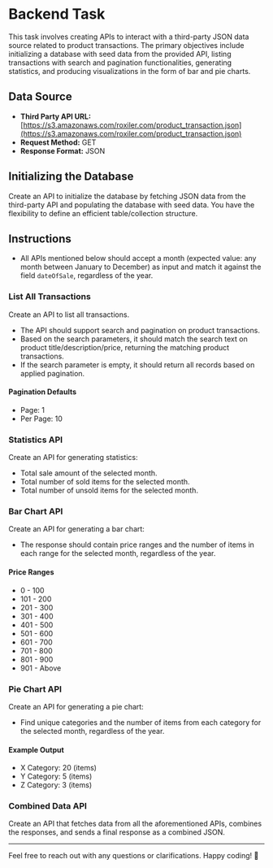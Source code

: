 # Backend Task

This task involves creating APIs to interact with a third-party JSON data source related to product transactions. The primary objectives include initializing a database with seed data from the provided API, listing transactions with search and pagination functionalities, generating statistics, and producing visualizations in the form of bar and pie charts.

## Data Source

- **Third Party API URL:** [https://s3.amazonaws.com/roxiler.com/product_transaction.json](https://s3.amazonaws.com/roxiler.com/product_transaction.json)
- **Request Method:** GET
- **Response Format:** JSON

## Initializing the Database

Create an API to initialize the database by fetching JSON data from the third-party API and populating the database with seed data. You have the flexibility to define an efficient table/collection structure.

## Instructions

- All APIs mentioned below should accept a month (expected value: any month between January to December) as input and match it against the field `dateOfSale`, regardless of the year.

### List All Transactions

Create an API to list all transactions.

- The API should support search and pagination on product transactions.
- Based on the search parameters, it should match the search text on product title/description/price, returning the matching product transactions.
- If the search parameter is empty, it should return all records based on applied pagination.

#### Pagination Defaults
- Page: 1
- Per Page: 10

### Statistics API

Create an API for generating statistics:

- Total sale amount of the selected month.
- Total number of sold items for the selected month.
- Total number of unsold items for the selected month.

### Bar Chart API

Create an API for generating a bar chart:

- The response should contain price ranges and the number of items in each range for the selected month, regardless of the year.

#### Price Ranges
- 0 - 100
- 101 - 200
- 201 - 300
- 301 - 400
- 401 - 500
- 501 - 600
- 601 - 700
- 701 - 800
- 801 - 900
- 901 - Above

### Pie Chart API

Create an API for generating a pie chart:

- Find unique categories and the number of items from each category for the selected month, regardless of the year.

#### Example Output
- X Category: 20 (items)
- Y Category: 5 (items)
- Z Category: 3 (items)

### Combined Data API

Create an API that fetches data from all the aforementioned APIs, combines the responses, and sends a final response as a combined JSON.

---

Feel free to reach out with any questions or clarifications. Happy coding! 🚀
